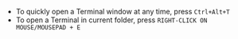 - To quickly open a Terminal window at any time, press `Ctrl+Alt+T`
- To open a Terminal in current folder, press `RIGHT-CLICK ON MOUSE/MOUSEPAD + E`
